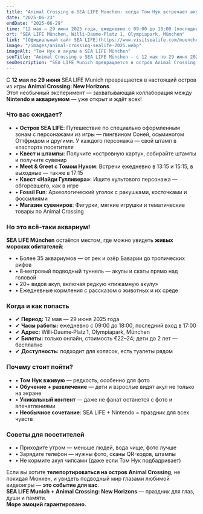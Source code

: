 ```yaml
---
title: "Animal Crossing в SEA LIFE München: когда Том Нук встречает акул"
date: "2025-06-23"
endDate: "2025-06-29"
time: "12 мая – 29 июня 2025 года, ежедневно с 09:00 до 18:00 (последний вход в 17:00)"
ort: "SEA LIFE München, Willi‑Daume‑Platz 1, Olympiapark, München"
link: "[Официальный сайт SEA LIFE](https://www.visitsealife.com/muenchen/das-erwartet-euch/termine-und-veranstaltungen/animal-crossing-new-horizons/)"
image: "/images/animal-crossing-sealife-2025.webp"
imageAlt: "Том Нук и акулы в SEA LIFE München"
seoTitle: "Animal Crossing в SEA LIFE München — с 12 мая по 29 июня 2025"
seoDescription: "SEA LIFE Munich превращается в остров Animal Crossing — с 12 мая по 29 июня 2025 года: штампы, квесты, Том Нук, подводный туннель и более 20 видов акул."
---
```


С **12 мая по 29 июня** SEA LIFE Munich превращается в настоящий остров из игры **Animal Crossing: New Horizons**.  
Этот необычный эксперимент — захватывающая коллаборация между **Nintendo и аквариумом** — уже открыт и ждёт всех!

### Что вас ожидает?

- • **Остров SEA LIFE**: Путешествие по специально оформленным зонам с персонажами из игры — пингвином Соней, осьминогом Оттфридом и другими. У каждого персонажа — свой штамп в «паспорт» посетителя  
- • **Квест и штампы**: Получите «островную карту», собирайте штампы и получите сувенир  
- • **Meet & Greet с Томом Нуком**: Встречи ежедневно в 13:15 и 15:15, в выходные — также в 17:15  
- • **Квест «Найди Гулливера»**: Ищите культового персонажа — обгоревшего, как в игре  
- • **Fossil Fun**: Археологический уголок с ракушками, косточками и фоссилиями  
- • **Магазин сувениров**: Фигурки, мягкие игрушки и тематические товары по Animal Crossing  

### Но это всё-таки аквариум!

**SEA LIFE München** остаётся местом, где можно увидеть **живых морских обитателей**:

- • Более 35 аквариумов — от рек и озёр Баварии до тропических рифов  
- • 8‑метровый подводный туннель — акулы и скаты прямо над головой  
- • 20+ видов акул, включая редкую «пижамную акулу»  
- • Ежедневные кормления с рассказом о животных и их среде  

### Когда и как попасть

- ✔ **Период:** 12 мая — 29 июня 2025 года  
- ✔ **Часы работы:** ежедневно с 09:00 до 18:00, последний вход в 17:00  
- ✔ **Адрес:** Willi‑Daume‑Platz 1, Olympiapark, München  
- ✔ **Билеты:** только онлайн, стоимость €22–24; дети до 2 лет — бесплатно  
- ✔ **Доступность:** подходит для колясок, есть туалеты рядом  

### Почему стоит пойти?

- • **Том Нук вживую** — редкость, особенно для фото  
- • **Обучение + развлечение** — дети и взрослые видят акул не только на экране  
- • **Уникальный контент** — даже не фанат останется с фото и впечатлениями  
- • **Необычное сочетание**: SEA LIFE + Nintendo = праздник для всех чувств  

### Советы для посетителей

- • Приходите утром — меньше людей, вода чище, фото лучше  
- • Зарядите телефон — нужны фото, сканы QR-кодов, штампы  
- • Не кормите акул чипсами (даже если Том Нук подбадривает)  


Если вы хотите **телепортироваться на остров Animal Crossing**, не покидая Мюнхен, и увидеть подводный мир глазами любимой видеоигры — **это событие для вас**.  
**SEA LIFE Munich + Animal Crossing: New Horizons** — праздник для глаз, души и памяти.  
**Море эмоций гарантировано.**
